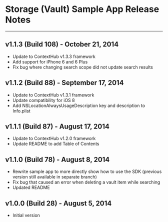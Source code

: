 # Storage (Vault) Sample App Release Notes
---

## v1.1.3 (Build 108) - October 21, 2014
- Update to ContextHub v1.3.3 framework
- Add support for iPhone 6 and 6 Plus
- Fix bug where changing search scope did not update search results

## v1.1.2 (Build 88) - September 17, 2014
- Update to ContextHub v1.3.1 framework
- Update compatibility for iOS 8 
- Add NSLocationAlwaysUsageDescription key and description to Info.plist

## v1.1.1 (Build 87) - August 17, 2014
- Update to ContextHub v1.2.0 framework
- Update README to add Table of Contents

## v1.1.0 (Build 78) - August 8, 2014
- Rewrite sample app to more directly show how to use the SDK (previous version still available in separate branch)
- Fix bug that caused an error when deleting a vault item while searching
- Updated README

## v1.0.0 (Build 28) - August 5, 2014
- Initial version